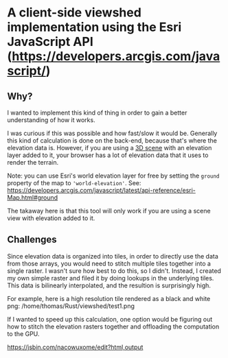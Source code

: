 # A client-side viewshed implementation using the Esri JavaScript API (https://developers.arcgis.com/javascript/)

## Why?

I wanted to implement this kind of thing in order to gain a better understanding of how it works.

I was curious if this was possible and how fast/slow it would be.  Generally this kind of calculation is done on the back-end, because that's where the elevation data is.  However, if you are using a [3D scene](https://developers.arcgis.com/javascript/latest/api-reference/esri-views-SceneView.html) with an elevation layer added to it, your browser has a lot of elevation data that it uses to render the terrain.

Note: you can use Esri's world elevation layer for free by setting the `ground` property of the map to `'world-elevation'`.  See: https://developers.arcgis.com/javascript/latest/api-reference/esri-Map.html#ground

The takaway here is that this tool will only work if you are using a scene view with elevation added to it.

## Challenges

Since elevation data is organized into tiles, in order to directly use the data from those arrays, you would need to stitch multiple tiles together into a single raster.  I wasn't sure how best to do this, so I didn't.  Instead, I created my own simple raster and filed it by doing lookups in the underlying tiles.  This data is bilinearly interpolated, and the resultion is surprisingly high.

For example, here is a high resolution tile rendered as a black and white png: /home/thomas/Rust/viewshed/test1.png

  If I wanted to speed up this calculation, one option would be figuring out how to stitch the elevation rasters together and offloading the computation to the GPU.



https://jsbin.com/nacowuxome/edit?html,output
